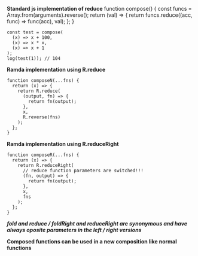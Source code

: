 **Standard js implementation of reduce**
    function compose() {
      const funcs = Array.from(arguments).reverse();
      return (val) => {
        return funcs.reduce((acc, func) => func(acc), val);
      };
    }

    const test = compose(
      (x) => x + 100,
      (x) => x * x,
      (x) => x + 1
    );
    log(test(1)); // 104


**Ramda implementation using R.reduce**

    function composeN(...fns) {
      return (x) => {
        return R.reduce(
          (output, fn) => {
            return fn(output);
          },
          x,
          R.reverse(fns)
        );
      };
    }

**Ramda implementation using R.reduceRight**

    function composeR(...fns) {
      return (x) => {
        return R.reduceRight(
          // reduce function parameters are switched!!!
          (fn, output) => {
            return fn(output);
          },
          x,
          fns
        );
      };
    }

  
***fold and reduce / foldRight and reduceRight are synonymous and have always oposite parameters in the left / right versions***

**Composed functions can be used in a new composition like normal functions**